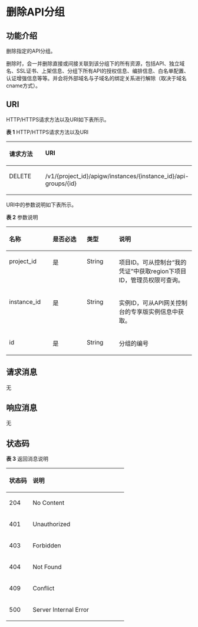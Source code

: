 # 删除API分组<a name="ZH-CN_TOPIC_0000001082221243"></a>

## 功能介绍<a name="zh-cn_topic_0225568808_section39839947"></a>

删除指定的API分组。

删除时，会一并删除直接或间接关联到该分组下的所有资源，包括API、独立域名、SSL证书、上架信息、分组下所有API的授权信息、编排信息、白名单配置、认证增强信息等等。并会将外部域名与子域名的绑定关系进行解除（取决于域名cname方式）。

## URI<a name="zh-cn_topic_0225568808_section23015206"></a>

HTTP/HTTPS请求方法以及URI如下表所示。

**表 1**  HTTP/HTTPS请求方法以及URI

<a name="zh-cn_topic_0225568808_table33561337"></a>
<table><thead align="left"><tr id="zh-cn_topic_0225568808_row12491901"><th class="cellrowborder" valign="top" width="20%" id="mcps1.2.3.1.1"><p id="zh-cn_topic_0225568808_p5211088"><a name="zh-cn_topic_0225568808_p5211088"></a><a name="zh-cn_topic_0225568808_p5211088"></a>请求方法</p>
</th>
<th class="cellrowborder" valign="top" width="80%" id="mcps1.2.3.1.2"><p id="zh-cn_topic_0225568808_p19444963"><a name="zh-cn_topic_0225568808_p19444963"></a><a name="zh-cn_topic_0225568808_p19444963"></a>URI</p>
</th>
</tr>
</thead>
<tbody><tr id="zh-cn_topic_0225568808_row31538142"><td class="cellrowborder" valign="top" width="20%" headers="mcps1.2.3.1.1 "><p id="zh-cn_topic_0225568808_p4452714"><a name="zh-cn_topic_0225568808_p4452714"></a><a name="zh-cn_topic_0225568808_p4452714"></a>DELETE</p>
</td>
<td class="cellrowborder" valign="top" width="80%" headers="mcps1.2.3.1.2 "><p id="zh-cn_topic_0225568808_p25125550"><a name="zh-cn_topic_0225568808_p25125550"></a><a name="zh-cn_topic_0225568808_p25125550"></a>/v1/{project_id}/apigw/instances/{instance_id}/api-groups/{id}</p>
</td>
</tr>
</tbody>
</table>

URI中的参数说明如下表所示。

**表 2**  参数说明

<a name="zh-cn_topic_0225568808_table21903699"></a>
<table><thead align="left"><tr id="zh-cn_topic_0225568808_row27881548"><th class="cellrowborder" valign="top" width="23.46765323467653%" id="mcps1.2.5.1.1"><p id="zh-cn_topic_0225568808_p43812907"><a name="zh-cn_topic_0225568808_p43812907"></a><a name="zh-cn_topic_0225568808_p43812907"></a>名称</p>
</th>
<th class="cellrowborder" valign="top" width="18.36816318368163%" id="mcps1.2.5.1.2"><p id="zh-cn_topic_0225568808_p59184603"><a name="zh-cn_topic_0225568808_p59184603"></a><a name="zh-cn_topic_0225568808_p59184603"></a>是否必选</p>
</th>
<th class="cellrowborder" valign="top" width="17.348265173482652%" id="mcps1.2.5.1.3"><p id="zh-cn_topic_0225568808_p29223556"><a name="zh-cn_topic_0225568808_p29223556"></a><a name="zh-cn_topic_0225568808_p29223556"></a>类型</p>
</th>
<th class="cellrowborder" valign="top" width="40.815918408159185%" id="mcps1.2.5.1.4"><p id="zh-cn_topic_0225568808_p18297805"><a name="zh-cn_topic_0225568808_p18297805"></a><a name="zh-cn_topic_0225568808_p18297805"></a>说明</p>
</th>
</tr>
</thead>
<tbody><tr id="zh-cn_topic_0225568808_row2366928201320"><td class="cellrowborder" valign="top" width="23.46765323467653%" headers="mcps1.2.5.1.1 "><p id="zh-cn_topic_0225568808_p55878963"><a name="zh-cn_topic_0225568808_p55878963"></a><a name="zh-cn_topic_0225568808_p55878963"></a>project_id</p>
</td>
<td class="cellrowborder" valign="top" width="18.36816318368163%" headers="mcps1.2.5.1.2 "><p id="zh-cn_topic_0225568808_p29902160"><a name="zh-cn_topic_0225568808_p29902160"></a><a name="zh-cn_topic_0225568808_p29902160"></a>是</p>
</td>
<td class="cellrowborder" valign="top" width="17.348265173482652%" headers="mcps1.2.5.1.3 "><p id="zh-cn_topic_0225568808_p6155914"><a name="zh-cn_topic_0225568808_p6155914"></a><a name="zh-cn_topic_0225568808_p6155914"></a>String</p>
</td>
<td class="cellrowborder" valign="top" width="40.815918408159185%" headers="mcps1.2.5.1.4 "><p id="zh-cn_topic_0225568808_p28867016"><a name="zh-cn_topic_0225568808_p28867016"></a><a name="zh-cn_topic_0225568808_p28867016"></a>项目ID。可从控制台“我的凭证”中获取region下项目ID，管理员权限可查询。</p>
</td>
</tr>
<tr id="zh-cn_topic_0225568808_row1318614283137"><td class="cellrowborder" valign="top" width="23.46765323467653%" headers="mcps1.2.5.1.1 "><p id="zh-cn_topic_0225568808_p1780913159538"><a name="zh-cn_topic_0225568808_p1780913159538"></a><a name="zh-cn_topic_0225568808_p1780913159538"></a>instance_id</p>
</td>
<td class="cellrowborder" valign="top" width="18.36816318368163%" headers="mcps1.2.5.1.2 "><p id="zh-cn_topic_0225568808_p9809215115310"><a name="zh-cn_topic_0225568808_p9809215115310"></a><a name="zh-cn_topic_0225568808_p9809215115310"></a>是</p>
</td>
<td class="cellrowborder" valign="top" width="17.348265173482652%" headers="mcps1.2.5.1.3 "><p id="zh-cn_topic_0225568808_p1280914152538"><a name="zh-cn_topic_0225568808_p1280914152538"></a><a name="zh-cn_topic_0225568808_p1280914152538"></a>String</p>
</td>
<td class="cellrowborder" valign="top" width="40.815918408159185%" headers="mcps1.2.5.1.4 "><p id="zh-cn_topic_0225568808_p1880914157537"><a name="zh-cn_topic_0225568808_p1880914157537"></a><a name="zh-cn_topic_0225568808_p1880914157537"></a>实例ID，可从API网关控制台的专享版实例信息中获取。</p>
</td>
</tr>
<tr id="zh-cn_topic_0225568808_row5727198"><td class="cellrowborder" valign="top" width="23.46765323467653%" headers="mcps1.2.5.1.1 "><p id="zh-cn_topic_0225568808_p61249888"><a name="zh-cn_topic_0225568808_p61249888"></a><a name="zh-cn_topic_0225568808_p61249888"></a>id</p>
</td>
<td class="cellrowborder" valign="top" width="18.36816318368163%" headers="mcps1.2.5.1.2 "><p id="zh-cn_topic_0225568808_p62293882"><a name="zh-cn_topic_0225568808_p62293882"></a><a name="zh-cn_topic_0225568808_p62293882"></a>是</p>
</td>
<td class="cellrowborder" valign="top" width="17.348265173482652%" headers="mcps1.2.5.1.3 "><p id="zh-cn_topic_0225568808_p12639701"><a name="zh-cn_topic_0225568808_p12639701"></a><a name="zh-cn_topic_0225568808_p12639701"></a>String</p>
</td>
<td class="cellrowborder" valign="top" width="40.815918408159185%" headers="mcps1.2.5.1.4 "><p id="zh-cn_topic_0225568808_p17182873"><a name="zh-cn_topic_0225568808_p17182873"></a><a name="zh-cn_topic_0225568808_p17182873"></a>分组的编号</p>
</td>
</tr>
</tbody>
</table>

## 请求消息<a name="zh-cn_topic_0225568808_section5810268"></a>

无

## 响应消息<a name="zh-cn_topic_0225568808_section869665"></a>

无

## 状态码<a name="zh-cn_topic_0225568808_section52292412"></a>

**表 3**  返回消息说明

<a name="zh-cn_topic_0225568808_table61047417"></a>
<table><thead align="left"><tr id="zh-cn_topic_0225568808_row36318009"><th class="cellrowborder" valign="top" width="20%" id="mcps1.2.3.1.1"><p id="zh-cn_topic_0225568808_p56077582"><a name="zh-cn_topic_0225568808_p56077582"></a><a name="zh-cn_topic_0225568808_p56077582"></a>状态码</p>
</th>
<th class="cellrowborder" valign="top" width="80%" id="mcps1.2.3.1.2"><p id="zh-cn_topic_0225568808_p45990271"><a name="zh-cn_topic_0225568808_p45990271"></a><a name="zh-cn_topic_0225568808_p45990271"></a>说明</p>
</th>
</tr>
</thead>
<tbody><tr id="zh-cn_topic_0225568808_row34224502"><td class="cellrowborder" valign="top" width="20%" headers="mcps1.2.3.1.1 "><p id="zh-cn_topic_0225568808_p20721240"><a name="zh-cn_topic_0225568808_p20721240"></a><a name="zh-cn_topic_0225568808_p20721240"></a>204</p>
</td>
<td class="cellrowborder" valign="top" width="80%" headers="mcps1.2.3.1.2 "><p id="zh-cn_topic_0225568808_p13445195614478"><a name="zh-cn_topic_0225568808_p13445195614478"></a><a name="zh-cn_topic_0225568808_p13445195614478"></a>No Content</p>
</td>
</tr>
<tr id="zh-cn_topic_0225568808_row6290062"><td class="cellrowborder" valign="top" width="20%" headers="mcps1.2.3.1.1 "><p id="zh-cn_topic_0225568808_p39733023"><a name="zh-cn_topic_0225568808_p39733023"></a><a name="zh-cn_topic_0225568808_p39733023"></a>401</p>
</td>
<td class="cellrowborder" valign="top" width="80%" headers="mcps1.2.3.1.2 "><p id="zh-cn_topic_0225568808_p64258296"><a name="zh-cn_topic_0225568808_p64258296"></a><a name="zh-cn_topic_0225568808_p64258296"></a>Unauthorized</p>
</td>
</tr>
<tr id="zh-cn_topic_0225568808_row41453760"><td class="cellrowborder" valign="top" width="20%" headers="mcps1.2.3.1.1 "><p id="zh-cn_topic_0225568808_p2311385"><a name="zh-cn_topic_0225568808_p2311385"></a><a name="zh-cn_topic_0225568808_p2311385"></a>403</p>
</td>
<td class="cellrowborder" valign="top" width="80%" headers="mcps1.2.3.1.2 "><p id="zh-cn_topic_0225568808_p13949586"><a name="zh-cn_topic_0225568808_p13949586"></a><a name="zh-cn_topic_0225568808_p13949586"></a>Forbidden</p>
</td>
</tr>
<tr id="zh-cn_topic_0225568808_row7278408"><td class="cellrowborder" valign="top" width="20%" headers="mcps1.2.3.1.1 "><p id="zh-cn_topic_0225568808_p52680147"><a name="zh-cn_topic_0225568808_p52680147"></a><a name="zh-cn_topic_0225568808_p52680147"></a>404</p>
</td>
<td class="cellrowborder" valign="top" width="80%" headers="mcps1.2.3.1.2 "><p id="zh-cn_topic_0225568808_p39233519"><a name="zh-cn_topic_0225568808_p39233519"></a><a name="zh-cn_topic_0225568808_p39233519"></a>Not Found</p>
</td>
</tr>
<tr id="zh-cn_topic_0225568808_row17557355"><td class="cellrowborder" valign="top" width="20%" headers="mcps1.2.3.1.1 "><p id="zh-cn_topic_0225568808_p12859618"><a name="zh-cn_topic_0225568808_p12859618"></a><a name="zh-cn_topic_0225568808_p12859618"></a>409</p>
</td>
<td class="cellrowborder" valign="top" width="80%" headers="mcps1.2.3.1.2 "><p id="zh-cn_topic_0225568808_p34996158"><a name="zh-cn_topic_0225568808_p34996158"></a><a name="zh-cn_topic_0225568808_p34996158"></a>Conflict</p>
</td>
</tr>
<tr id="zh-cn_topic_0225568808_row46529974"><td class="cellrowborder" valign="top" width="20%" headers="mcps1.2.3.1.1 "><p id="zh-cn_topic_0225568808_p10831524"><a name="zh-cn_topic_0225568808_p10831524"></a><a name="zh-cn_topic_0225568808_p10831524"></a>500</p>
</td>
<td class="cellrowborder" valign="top" width="80%" headers="mcps1.2.3.1.2 "><p id="zh-cn_topic_0225568808_p4938218"><a name="zh-cn_topic_0225568808_p4938218"></a><a name="zh-cn_topic_0225568808_p4938218"></a>Server Internal Error</p>
</td>
</tr>
</tbody>
</table>

